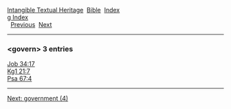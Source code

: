 [Intangible Textual Heritage](../../index)  [Bible](../index) 
[Index](index)   
[g Index](_g_)  
  [Previous](c04876)  [Next](c04878) 

------------------------------------------------------------------------

### &lt;govern&gt; 3 entries

[Job 34:17](../kjv/job034.htm#017)  
[Kg1 21:7](../kjv/kg1021.htm#007)  
[Psa 67:4](../kjv/psa067.htm#004)  

------------------------------------------------------------------------

[Next: government (4)](c04878)
